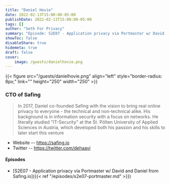 ```yaml
---
title: "Daniel Hovie"
date: 2022-02-13T15:00:00-05:00
publishDate: 2022-02-13T15:00:00-05:00
tags: []
author: "Seth For Privacy"
summary: "Episode: S2E07 - Application privacy via Portmaster w/ David and Daniel from Safing.io"
showToc: false
disableShare: true
hidemeta: true
draft: false
cover:
    image: /guests/danielhovie.png
---
```


{{< figure src="/guests/danielhovie.png" align="left" style="border-radius: 8px;" link="" height="250" width="250" >}}

### CTO of Safing

> In 2017, Daniel co-founded Safing with the vision to bring real online privacy to everyone - the technical and non-technical alike.
> His background is in information security with a focus on networks. He literally studied "IT-Security" at the St. Pölten University of Applied Sciences in Austria, which developed both his passion and his skills to later start this venture

- Website -- https://safing.io
- Twitter -- https://twitter.com/dehaavi

#### Episodes

- [S2E07 - Application privacy via Portmaster w/ David and Daniel from Safing.io]({{< ref "/episodes/s2e07-portmaster.md" >}})
